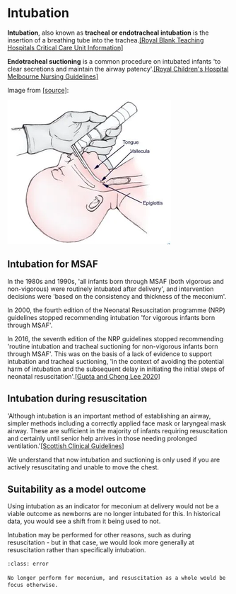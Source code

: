 # Intubation

**Intubation**, also known as **tracheal or endotracheal intubation** is the insertion of a breathing tube into the trachea.[[Royal Blank Teaching Hospitals Critical Care Unit Information]](https://elht.nhs.uk/application/files/7016/6721/3334/Critical_Care_Procedures_and_Treatments_document_JULY_2022.pdf)

**Endotracheal suctioning** is a common procedure on intubated infants 'to clear secretions and maintain the airway patency'.[[Royal Children's Hospital Melbourne Nursing Guidelines]](https://www.rch.org.au/rchcpg/hospital_clinical_guideline_index/endotracheal_tube_suction_of_ventilated_neonates/)

Image from [[source]](https://emedicine.medscape.com/article/1413467-overview):

![Intubation](images/intubation.png)

## Intubation for MSAF

In the 1980s and 1990s, 'all infants born through MSAF (both vigorous and non-vigorous) were routinely intubated after delivery', and intervention decisions were 'based on the consistency and thickness of the meconium'.

In 2000, the fourth edition of the Neonatal Resuscitation programme (NRP) guidelines stopped recommending intubation 'for vigorous infants born through MSAF'.

In 2016, the seventh edition of the NRP guidelines stopped recommending 'routine intubation and tracheal suctioning for non-vigorous infants born through MSAF'. This was on the basis of a lack of evidence to support intubation and tracheal suctioning, 'in the context of avoiding the potential harm of intubation and the subsequent delay in initiating the initial steps of neonatal resuscitation'.[[Gupta and Chong Lee 2020]](https://doi.org/10.1542/hpeds.2020-0002)

## Intubation during resuscitation

'Although intubation is an important method of establishing an airway, simpler methods including a correctly applied face mask or laryngeal mask airway. These are sufficient in the majority of infants requiring resuscitation and certainly until senior help arrives in those needing prolonged ventilation.'[[Scottish Clinical Guidelines]](https://www.clinicalguidelines.scot.nhs.uk/nhsggc-guidelines/nhsggc-guidelines/neonatology/neonatal-intubation/) 

We understand that now intubation and suctioning is only used if you are actively resuscitating and unable to move the chest.

## Suitability as a model outcome

Using intubation as an indicator for meconium at delivery would not be a viable outcome as newborns are no longer intubated for this. In historical data, you would see a shift from it being used to not.

Intubation may be performed for other reasons, such as during resuscitation - but in that case, we would look more generally at resuscitation rather than specifically intubation.

`````{admonition} Unsuitable
:class: error

No longer perform for meconium, and resuscitation as a whole would be focus otherwise.
`````